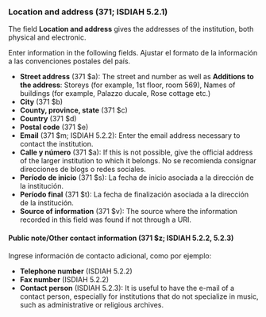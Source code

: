 ### Location and address (371; ISDIAH 5.2.1)

The field **Location and address** gives the addresses of the institution, both physical and electronic.

Enter information in the following fields. Ajustar el formato de la información a las convenciones postales del país.

- **Street address** (371 $a): The street and number as well as **Additions to the address**: Storeys (for example, 1st floor, room 569), Names of buildings (for example, Palazzo ducale, Rose cottage etc.)
- **City** (371 $b)
- **County, province, state** (371 $c)
- **Country** (371 $d)
- **Postal code** (371 $e)
- **Email** (371 $m; ISDIAH 5.2.2): Enter the email address necessary to contact the institution.
- **Calle y número** (371 $a): If this is not possible, give the official address of the larger institution to which it belongs. No se recomienda consignar direcciones de blogs o redes sociales.
- **Período de inicio** (371 $s): La fecha de inicio asociada a la dirección de la institución.
- **Período final** (371 $t): La fecha de finalización asociada a la dirección de la institución.
- **Source of information** (371 $v): The source where the information recorded in this field was found if not through a URI.

#### Public note/Other contact information (371 $z; ISDIAH 5.2.2, 5.2.3)

Ingrese información de contacto adicional, como por ejemplo:
- **Telephone number** (ISDIAH 5.2.2)
- **Fax number** (ISDIAH 5.2.2)
- **Contact person** (ISDIAH 5.2.3): It is useful to have the e-mail of a contact person, especially for institutions that do not specialize in music, such as administrative or religious archives.
